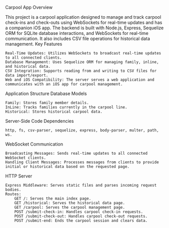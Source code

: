 Carpool App
Overview

This project is a carpool application designed to manage and track carpool check-ins and check-outs using WebSockets for real-time updates and has a companion iOS app. The backend is built with Node.js, Express, Sequelize ORM for SQLite database interactions, and WebSockets for real-time communication. It also includes CSV file operations for historical data management.
Key Features

    Real-Time Updates: Utilizes WebSockets to broadcast real-time updates to all connected clients.
    Database Management: Uses Sequelize ORM for managing family, inline, and historical data.
    CSV Integration: Supports reading from and writing to CSV files for data import/export.
    Web and iOS Compatibility: The server serves a web application and communicates with an iOS app for carpool management.

Application Structure
Database Models

    Family: Stores family member details.
    InLine: Tracks families currently in the carpool line.
    Historical: Stores historical carpool data.

Server-Side Code
Dependencies

    http, fs, csv-parser, sequelize, express, body-parser, multer, path, ws.

WebSocket Communication

    Broadcasting Messages: Sends real-time updates to all connected WebSocket clients.
    Handling Client Messages: Processes messages from clients to provide initial or historical data based on the requested page.

HTTP Server

    Express Middleware: Serves static files and parses incoming request bodies.
    Routes:
        GET /: Serves the main index page.
        GET /historical: Serves the historical data page.
        GET /carpool: Serves the carpool management page.
        POST /submit-check-in: Handles carpool check-in requests.
        POST /submit-check-out: Handles carpool check-out requests.
        POST /submit-end: Ends the carpool session and clears data.
